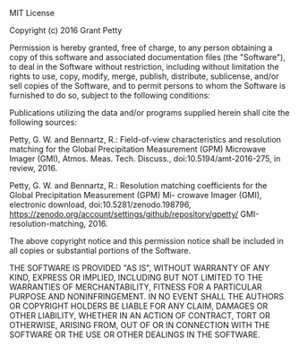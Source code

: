 MIT License

Copyright (c) 2016 Grant Petty

Permission is hereby granted, free of charge, to any person obtaining a copy
of this software and associated documentation files (the "Software"), to deal
in the Software without restriction, including without limitation the rights
to use, copy, modify, merge, publish, distribute, sublicense, and/or sell
copies of the Software, and to permit persons to whom the Software is
furnished to do so, subject to the following conditions:

Publications utilizing the data and/or programs supplied herein shall cite the following sources:

Petty, G. W. and Bennartz, R.: Field-of-view characteristics and resolution matching for the Global Precipitation Measurement (GPM) Microwave Imager (GMI), Atmos. Meas. Tech. Discuss., doi:10.5194/amt-2016-275, in review, 2016. 

Petty, G. W. and Bennartz, R.: Resolution matching coefficients for the Global Precipitation Measurement (GPM) Mi-
crowave Imager (GMI), electronic download, doi:10.5281/zenodo.198796, https://zenodo.org/account/settings/github/repository/gpetty/
GMI-resolution-matching, 2016.

The above copyright notice and this permission notice shall be included in all
copies or substantial portions of the Software.

THE SOFTWARE IS PROVIDED "AS IS", WITHOUT WARRANTY OF ANY KIND, EXPRESS OR
IMPLIED, INCLUDING BUT NOT LIMITED TO THE WARRANTIES OF MERCHANTABILITY,
FITNESS FOR A PARTICULAR PURPOSE AND NONINFRINGEMENT. IN NO EVENT SHALL THE
AUTHORS OR COPYRIGHT HOLDERS BE LIABLE FOR ANY CLAIM, DAMAGES OR OTHER
LIABILITY, WHETHER IN AN ACTION OF CONTRACT, TORT OR OTHERWISE, ARISING FROM,
OUT OF OR IN CONNECTION WITH THE SOFTWARE OR THE USE OR OTHER DEALINGS IN THE
SOFTWARE.
